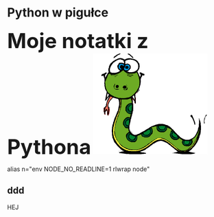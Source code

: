 # Python w pigułce


<font size="14"><b>Moje notatki z Pythona</b></font>
<img src="https://github.com/szewa5/moje-projekt/blob/gh-pages/images/waz.png?raw=true" alt="Tu podaj tekst alternatywny" />

alias n="env NODE_NO_READLINE=1 rlwrap node"

## ddd
<p> HEJ </p>
